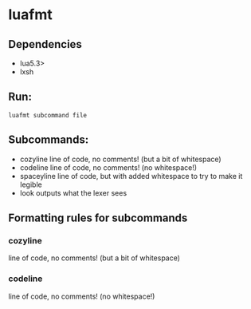
# luafmt

## Dependencies

* lua5.3>
* lxsh

## Run:

	luafmt subcommand file


## Subcommands:

* cozyline	line of code, no comments! (but a bit of whitespace)
* codeline	line of code, no comments! (no whitespace!)
* spaceyline line of code, but with added whitespace to try to make it legible
* look	outputs what the lexer sees


## Formatting rules for subcommands

### cozyline

line of code, no comments! (but a bit of whitespace)

### codeline

line of code, no comments! (no whitespace!)
